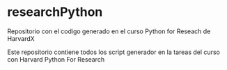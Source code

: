 # researchPython
Repositorio con el codigo generado en el curso Python for Reseach de HarvardX

Este repositorio contiene todos los script generador en la tareas del curso con Harvard Python For Research 
